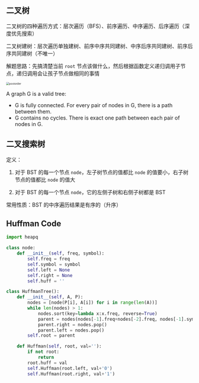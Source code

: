 ## 二叉树

二叉树的四种遍历方式：层次遍历（BFS）、前序遍历、中序遍历、后序遍历（深度优先搜索）

二叉树建树：层次遍历单独建树、前序中序共同建树、中序后序共同建树、前序后序共同建树（不唯一）

解题思路：先搞清楚当前 `root` 节点该做什么，然后根据函数定义递归调用子节点，递归调用会让孩子节点做相同的事情

<img src="https://i.loli.net/2021/08/03/a2T8poMbtzvVdX5.png" alt="postorder" style="zoom:50%;" />

A graph G is a valid tree:

- G is fully connected. For every pair of nodes in G, there is a path between them.
- G contains no cycles. There is exact one path between each pair of nodes in G.

## 二叉搜索树

定义：

1. 对于 BST 的每一个节点 `node`，左子树节点的值都比 `node` 的值要小，右子树节点的值都比 `node` 的值大

2. 对于 BST 的每一个节点 `node`，它的左侧子树和右侧子树都是 BST

常用性质：BST 的中序遍历结果是有序的（升序）

## Huffman Code

```python
import heapq

class node:
    def __init__(self, freq, symbol):
        self.freq = freq
        self.symbol = symbol
        self.left = None
        self.right = None
        self.huff = ''

class HuffmanTree():
    def __init__(self, A, P):
        nodes = [node(P[i], A[i]) for i in range(len(A))]
        while len(nodes) > 1:
            nodes.sort(key=lambda x:x.freq, reverse=True)
            parent = nodes(nodes[-1].freq+nodes[-2].freq, nodes[-1].symbol+nodes[-2].symbol)
            parent.right = nodes.pop()
            parent.left = nodes.pop()
        self.root = parent

    def Huffman(self, root, val=''):
        if not root:
            return
        root.huff = val
        self.Huffman(root.left, val+'0')
        self.Huffman(root.right, val+'1')
```

